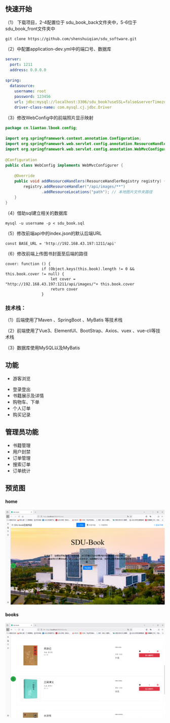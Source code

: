 ## 快速开始
（1） 下载项目，2-4配置位于 sdu_book_back文件夹中，5-6位于sdu_book_front文件夹中
```
git clone https://github.com/shenshuiqian/sdu_software.git
```
（2）中配置application-dev.yml中的端口号、数据库

```yml
server:
  port: 1211
  address: 0.0.0.0

spring:
  datasource:
    username: root
    password: 123456
    url: jdbc:mysql://localhost:3306/sdu_book?useSSL=false&serverTimezone=Asia/Shanghai&characterEncoding=utf8
    driver-class-name: com.mysql.cj.jdbc.Driver
```



（3）修改WebConfig中的前端照片显示映射

```java
package cn.liantao.lbook.config;

import org.springframework.context.annotation.Configuration;
import org.springframework.web.servlet.config.annotation.ResourceHandlerRegistry;
import org.springframework.web.servlet.config.annotation.WebMvcConfigurer;

@Configuration
public class WebConfig implements WebMvcConfigurer {

    @Override
    public void addResourceHandlers(ResourceHandlerRegistry registry) {
        registry.addResourceHandler("/api/images/**")
                .addResourceLocations("path"); // 本地图片文件夹路径
    }
}
```

（4）借助sql建立相关的数据库

```shell
mysql -u username -p < sdu_book.sql
```

（5）修改前端api中的index.json的默认后端URL

```
const BASE_URL = 'http://192.168.43.197:1211/api'
```

（6）修改前端上传图书封面至后端的路径

```
cover: function () {
                if (Object.keys(this.book).length != 0 && this.book.cover != null) {
                    let cover = "http://192.168.43.197:1211/api/images/"+ this.book.cover
                    return cover
                }
```



### 技术栈：
（1）后端使用了Maven 、SpringBoot 、MyBatis 等技术栈

（2）前端使用了Vue3、ElementUI、BootStrap、Axios、vuex 、vue-cli等技术栈

（3）数据库使用MySQL以及MyBatis

## 功能

* 游客浏览

- 登录登出
- 书籍展示及详情
- 购物车、下单
- 个人订单
- 购买记录

## 管理员功能
- 书籍管理
- 用户封禁
- 订单管理
- 搜索订单
- 订单统计

## 预览图
#### home
![books](readme_img/home.png)
#### books
![books](readme_img/books.png)

